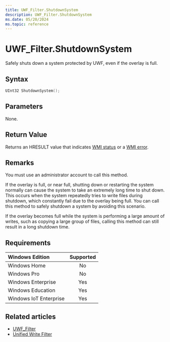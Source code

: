 ```yaml
---
title: UWF_Filter.ShutdownSystem
description: UWF_Filter.ShutdownSystem
ms.date: 05/20/2024
ms.topic: reference
---
```


# UWF_Filter.ShutdownSystem

Safely shuts down a system protected by UWF, even if the overlay is full.

## Syntax

```powershell
UInt32 ShutdownSystem();
```

## Parameters

None.

## Return Value

Returns an HRESULT value that indicates [WMI status](/windows/win32/wmisdk/wmi-non-error-constants) or a [WMI error](/windows/win32/wmisdk/wmi-error-constants).

## Remarks

You must use an administrator account to call this method.

If the overlay is full, or near full, shutting down or restarting the system normally can cause the system to take an extremely long time to shut down. This occurs when the system repeatedly tries to write files during shutdown, which constantly fail due to the overlay being full. You can call this method to safely shutdown a system by avoiding this scenario.

If the overlay becomes full while the system is performing a large amount of writes, such as copying a large group of files, calling this method can still result in a long shutdown time.

## Requirements

| Windows Edition        | Supported |
|:-----------------------|:---------:|
| Windows Home           | No        |
| Windows Pro            | No        |
| Windows Enterprise     | Yes       |
| Windows Education      | Yes       |
| Windows IoT Enterprise | Yes       |

## Related articles

- [UWF_Filter](uwf-filter.md)
- [Unified Write Filter]( index.md)
